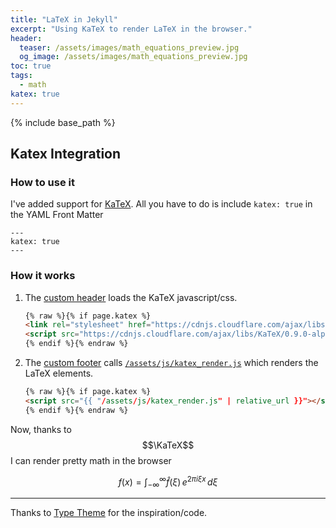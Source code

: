 ```yaml
---
title: "LaTeX in Jekyll"
excerpt: "Using KaTeX to render LaTeX in the browser."
header:
  teaser: /assets/images/math_equations_preview.jpg
  og_image: /assets/images/math_equations_preview.jpg
toc: true
tags:
  - math
katex: true
---
```


{% include base_path %}

## Katex Integration

### How to use it
I've added support for [KaTeX](https://github.com/Khan/KaTeX). All you have to do is include `katex: true` in the YAML Front Matter
```
---
katex: true
---
```

### How it works

1. The [custom header](/_includes/head/custom.html) loads the KaTeX javascript/css.
	```html
	{% raw %}{% if page.katex %}
	<link rel="stylesheet" href="https://cdnjs.cloudflare.com/ajax/libs/KaTeX/0.9.0-alpha2/katex.min.css" integrity="sha384-exe4Ak6B0EoJI0ogGxjJ8rn+RN3ftPnEQrGwX59KTCl5ybGzvHGKjhPKk/KC3abb" crossorigin="anonymous">
	<script src="https://cdnjs.cloudflare.com/ajax/libs/KaTeX/0.9.0-alpha2/katex.min.js" integrity="sha384-OMvkZ24ANLwviZR2lVq8ujbE/bUO8IR1FdBrKLQBI14Gq5Xp/lksIccGkmKL8m+h" crossorigin="anonymous"></script>
	{% endif %}{% endraw %}
	```
2. The [custom footer](/_includes/footer/custom.html) calls [`/assets/js/katex_render.js`](/assets/js/katex_render.js) which renders the LaTeX elements.
	```html
	{% raw %}{% if page.katex %}
	<script src="{{ "/assets/js/katex_render.js" | relative_url }}"></script>
	{% endif %}{% endraw %}
	```

Now, thanks to $$\KaTeX$$ I can render pretty math in the browser

$$ f(x) = \int_{-\infty}^\infty \hat f(\xi)\,e^{2 \pi i \xi x} \,d\xi $$


---
Thanks to [Type Theme](https://github.com/rohanchandra/type-theme) for the inspiration/code.
